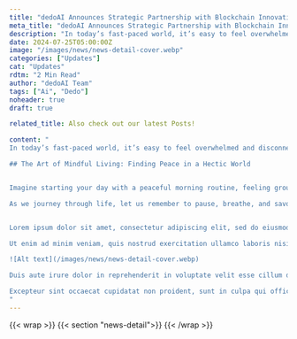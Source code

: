 ```yaml
---
title: "dedoAI Announces Strategic Partnership with Blockchain Innovations Inc."
meta_title: "dedoAI Announces Strategic Partnership with Blockchain Innovations Inc."
description: "In today’s fast-paced world, it’s easy to feel overwhelmed and disconnected from what truly matters. We are constantly bombarded with information, and our to-do lists seem never-ending. Yet, in the midst of this chaos, a movement is quietly growing, encouraging us to slow down and embrace the art of mindful living."
date: 2024-07-25T05:00:00Z
image: "/images/news/news-detail-cover.webp"
categories: ["Updates"]
cat: "Updates"
rdtm: "2 Min Read"
author: "dedoAI Team"
tags: ["Ai", "Dedo"]
noheader: true
draft: true

related_title: Also check out our latest Posts!

content: "
In today’s fast-paced world, it’s easy to feel overwhelmed and disconnected from what truly matters. We are constantly bombarded with information, and our to-do lists seem never-ending. Yet, in the midst of this chaos, a movement is quietly growing, encouraging us to slow down and embrace the art of mindful living.

## The Art of Mindful Living: Finding Peace in a Hectic World


Imagine starting your day with a peaceful morning routine, feeling grounded and centered as you navigate daily challenges. Picture yourself responding to stress with calmness and clarity, maintaining a sense of balance amidst the chaos. This is the power of mindful living.

As we journey through life, let us remember to pause, breathe, and savor the present moment. By embracing mindfulness, we can cultivate a life filled with peace, joy, and purpose.


Lorem ipsum dolor sit amet, consectetur adipiscing elit, sed do eiusmod tempor incididunt ut labore et dolore magna aliqua. 

Ut enim ad minim veniam, quis nostrud exercitation ullamco laboris nisi ut aliquip ex ea commodo consequat. 

![Alt text](/images/news/news-detail-cover.webp)

Duis aute irure dolor in reprehenderit in voluptate velit esse cillum dolore eu fugiat nulla pariatur. 

Excepteur sint occaecat cupidatat non proident, sunt in culpa qui officia deserunt mollit anim id est laborum.
"
---
```

{{< wrap >}}
{{< section "news-detail">}}
{{< /wrap >}}
